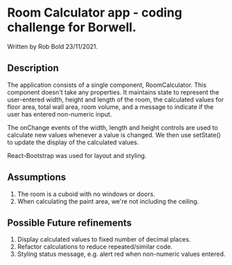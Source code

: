 # Room Calculator app - coding challenge for Borwell.
Written by Rob Bold 23/11/2021.

## Description
The application consists of a single component, RoomCalculator.  This component doesn't take
any properties.  It maintains state to represent the user-entered width, height and length 
of the room, the calculated values for floor area, total wall area, room volume, and a 
message to indicate if the user has entered non-numeric input.

The onChange events of the width, length and height controls are used to calculate new
values whenever a value is changed.  We then use setState() to update the display of the 
calculated values.

React-Bootstrap was used for layout and styling.

## Assumptions
1. The room is a cuboid with no windows or doors.
2. When calculating the paint area, we're not including the ceiling.

## Possible Future refinements
1. Display calculated values to fixed number of decimal places.
2. Refactor calculations to reduce repeated/similar code.
3. Styling status message, e.g. alert red when non-numeric values entered.
